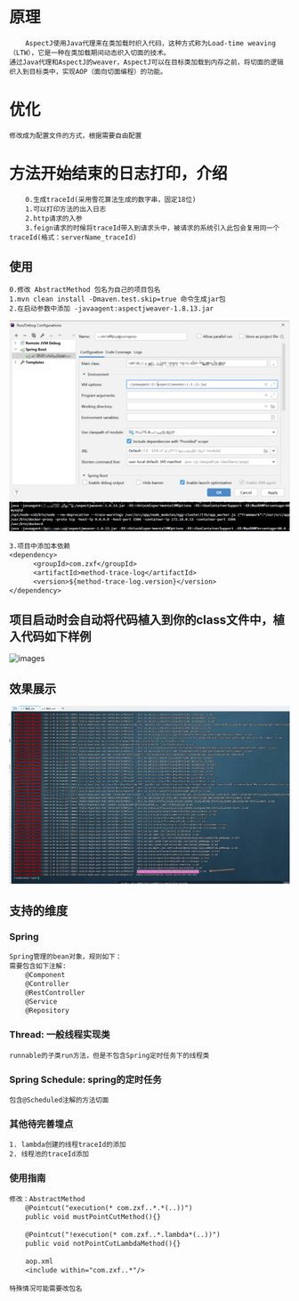 # 原理
```text
    AspectJ使用Java代理来在类加载时织入代码，这种方式称为Load-time weaving（LTW），它是一种在类加载期间动态织入切面的技术。
通过Java代理和AspectJ的weaver，AspectJ可以在目标类加载到内存之前，将切面的逻辑织入到目标类中，实现AOP（面向切面编程）的功能。
```
# 优化
```text
修改成为配置文件的方式，根据需要自由配置
```
# 方法开始结束的日志打印，介绍
```text
    0.生成traceId(采用雪花算法生成的数字串，固定18位)
    1.可以打印方法的出入日志
    2.http请求的入参
    3.feign请求的时候将traceId带入到请求头中，被请求的系统引入此包会复用同一个traceId(格式：serverName_traceId)
```
## 使用
```text
0.修改 AbstractMethod 包名为自己的项目包名
1.mvn clean install -Dmaven.test.skip=true 命令生成jar包
2.在启动参数中添加 -javaagent:aspectjweaver-1.8.13.jar
```
![images](./images/1.png)
![images](./images/2.png)
```text
3.项目中添加本依赖
<dependency>
      <groupId>com.zxf</groupId>
      <artifactId>method-trace-log</artifactId>
      <version>${method-trace-log.version}</version>
</dependency>
```
## 项目启动时会自动将代码植入到你的class文件中，植入代码如下样例
![images](./images/3.png)
## 效果展示
![images](./images/4.png)
## 支持的维度
### Spring
```text
Spring管理的bean对象，规则如下：
需要包含如下注解:
    @Component
    @Controller
    @RestController
    @Service
    @Repository
```
### Thread: 一般线程实现类
```text
runnable的子类run方法，但是不包含Spring定时任务下的线程类
```
### Spring Schedule: spring的定时任务
```text
包含@Scheduled注解的方法切面
```
### 其他待完善埋点
```text
1. lambda创建的线程traceId的添加
2. 线程池的traceId添加
```
### 使用指南
```text
修改：AbstractMethod
    @Pointcut("execution(* com.zxf..*.*(..))")
    public void mustPointCutMethod(){}

    @Pointcut("!execution(* com.zxf..*.lambda*(..))")
    public void notPointCutLambdaMethod(){}
    
    aop.xml
    <include within="com.zxf..*"/>

特殊情况可能需要改包名
```